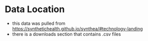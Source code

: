 # Data Location 
- this data was pulled from https://synthetichealth.github.io/synthea/#technology-landing 
- there is a downloads section that contains .csv files 

